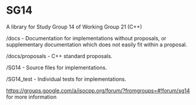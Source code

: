 # SG14
A library for Study Group 14 of Working Group 21 (C++)

/docs - Documentation for implementations without proposals, or supplementary documentation which does not easily fit within a proposal.

/docs/proposals - C++ standard proposals.

/SG14 - Source files for implementations.

/SG14_test - Individual tests for implementations.

https://groups.google.com/a/isocpp.org/forum/?fromgroups=#!forum/sg14 for more information


